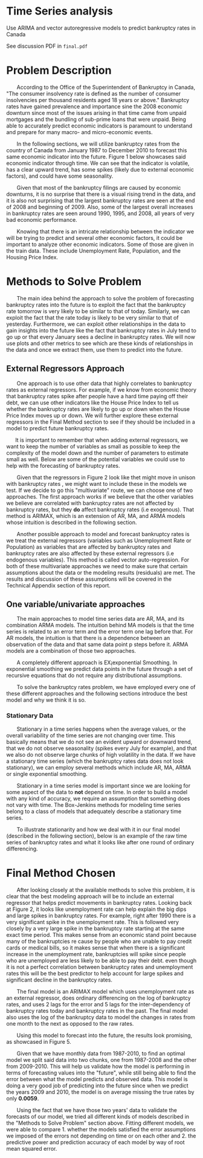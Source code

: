 # Time Series analysis
Use ARIMA and vector autoregressive models to predict bankruptcy rates in Canada

See discussion PDF in `final.pdf`



# Problem Description

&nbsp;&nbsp;&nbsp;&nbsp;&nbsp;&nbsp; According to the Office of the Superintendent of Bankruptcy in Canada, "The consumer insolvency rate is defined as the number of consumer insolvencies per thousand residents aged 18 years or above." Bankruptcy rates have gained prevalence and importance sine the 2008 economic downturn since most of the issues arising in that time came from unpaid mortgages and the bundling of sub-prime loans that were unpaid. Being able to accurately predict economic indicators is paramount to understand and prepare for many macro- and micro-economic events. 

&nbsp;&nbsp;&nbsp;&nbsp;&nbsp;&nbsp; In the following sections, we will utilize bankruptcy rates from the country of Canada from January 1987 to December 2010 to forecast this same economic indicator into the future. Figure 1 below showcases said economic indicator through time. We can see that the indicator is volatile, has a clear upward trend, has some spikes (likely due to external economic factors), and could have some seasonality. 




&nbsp;&nbsp;&nbsp;&nbsp;&nbsp;&nbsp; Given that most of the bankruptcy filings are caused by economic downturns, it is no surprise that there is a visual rising trend in the data, and it is also not surprising that the largest bankruptcy rates are seen at the end of 2008 and beginning of 2009. Also, some of the largest overall increases in bankruptcy rates are seen around 1990, 1995, and 2008, all years of very bad economic performance. 


&nbsp;&nbsp;&nbsp;&nbsp;&nbsp;&nbsp; Knowing that there is an intricate relationship between the indicator we will be trying to predict and several other economic factors, it could be important to analyze other economic indicators. Some of those are given in the train data. These include Unemployment Rate, Population, and the Housing Price Index. 


# Methods to Solve Problem

&nbsp;&nbsp;&nbsp;&nbsp;&nbsp;&nbsp; The main idea behind the approach to solve the problem of forecasting bankruptcy rates into the future is to exploit the fact that the bankruptcy rate tomorrow is very likely to be similar to that of today. Similarly, we can exploit the fact that the rate today is likely to be very similar to that of yesterday. Furthermore, we can exploit other relationships in the data to gain insights into the future like the fact that bankruptcy rates in July tend to go up or that every January sees a decline in bankruptcy rates. We will now use plots and other metrics to see which are these kinds of relationships in the data and once we extract them, use them to predict into the future. 


## External Regressors Approach

&nbsp;&nbsp;&nbsp;&nbsp;&nbsp;&nbsp; One approach is to use other data that highly correlates to bankruptcy rates as external regressors. For example, if we know from economic theory that bankruptcy rates spike after people have a hard time paying off their debt, we can use other indicators like the House Price Index to tell us whether the bankruptcy rates are likely to go up or down when the House Price Index moves up or down. We will further explore these external regressors in the Final Method section to see if they should be included in a model to predict future bankruptcy rates. 

&nbsp;&nbsp;&nbsp;&nbsp;&nbsp;&nbsp;It is important to remember that when adding external regressors, we want to keep the number of variables as small as possible to keep the complexity of the model down and the number of parameters to estimate small as well. Below are some of the potential variables we could use to help with the forecasting of bankruptcy rates. 




&nbsp;&nbsp;&nbsp;&nbsp;&nbsp;&nbsp; Given that the regressors in Figure 2 look like thet might move in unison with bankruptcy rates , we might want to include these in the models we test. If we decide to go this "multivariate" route, we can choose one of two approaches. The first approach works if we believe that the other variables we believe are correlated with bankruptcy rates are not affected by bankruptcy rates, but they **do** affect bankruptcy rates (i.e exogenous). That method is ARIMAX, which is an extension of AR, MA, and ARMA models whose intuition is described in the following section.  

&nbsp;&nbsp;&nbsp;&nbsp;&nbsp;&nbsp; Another possible approach to model and forecast bankruptcy rates is we treat the external regressors (variables such as Unemployment Rate or Population) as variables that are affected by bankruptcy rates and bankruptcy rates are also affected by these external regressors (i.e endogenous variables). This method is called vector auto-regression. For both of these multivariate approaches we need to make sure that certain assumptions about the data or the modeling results (residuals) are met. The results and discussion of these assumptions will be covered in the Technical Appendix section of this report. 

## One variable/univariate approaches

&nbsp;&nbsp;&nbsp;&nbsp;&nbsp;&nbsp; The main approaches to model time series data are AR, MA, and its combination ARMA models. The intuition behind MA models is that the time series is related to an error term and the error term one lag before that. For AR models, the intuition is that there is a dependence between an observation of the data and that same data point p steps before it. ARMA models are a combination of those two approaches. 


&nbsp;&nbsp;&nbsp;&nbsp;&nbsp;&nbsp; A completely different approach is EX¡exponential Smoothing. In exponential smoothing we predict data points in the future through a set of recursive equations that do not require any distributional assumptions. 

&nbsp;&nbsp;&nbsp;&nbsp;&nbsp;&nbsp; To solve the bankruptcy rates problem, we have employed every one of these different approaches and the following sections introduce the best model and why we think it is so. 

### Stationary Data

&nbsp;&nbsp;&nbsp;&nbsp;&nbsp;&nbsp; Stationary in a time series happens when the average values, or the overall variability of the time series are not changing over time. This basically means that we do not see an evident upward or downward trend, that we do not observe seasonality (spikes every July for example), and that we also do not observe large chunks of high volatility in the data. If we have a stationary time series (which the bankruptcy rates data does not look stationary), we can employ several methods which include AR, MA, ARMA or single exponential smoothing. 


&nbsp;&nbsp;&nbsp;&nbsp;&nbsp;&nbsp; Stationary in a time series model is important since we are looking for some aspect of the data to **not** depend on time. In order to build a model with any kind of accuracy, we require an assumption that something does not vary with time. The Box-Jenkins methods for modeling time series belong to a class of models that adequately describe a stationary time series. 

&nbsp;&nbsp;&nbsp;&nbsp;&nbsp;&nbsp; To illustrate stationarity and how we deal with it in our final model (described in the following section), below is an example of the raw time series of bankruptcy rates and what it looks like after one round of ordinary differencing. 



# Final Method Chosen 

&nbsp;&nbsp;&nbsp;&nbsp;&nbsp;&nbsp; After looking closely at the available methods to solve this problem, it is clear that the best modeling approach will be to include an external regressor that helps predict movements in bankruptcy rates. Looking back at Figure 2, it looks like unemployment rate can help explain the big dips and large spikes in bankruptcy rates. For example, right after 1990 there is a very significant spike in the unemployment rate. This is followed very closely by a very large spike in the bankruptcy rate starting at the same exact time period. This makes sense from an economic stand point because many of the bankruptcies re cause by people who are unable to pay credit cards or medical bills, so it makes sense that when there is a significant increase in the unemployment rate, bankruptcies will spike since people who are unemployed are less likely to be able to pay their debt. even though it is not a perfect correlation between bankruptcy rates and unemployment rates this will be the best predictor to help account for large spikes and significant decline in the bankruptcy rates. 

&nbsp;&nbsp;&nbsp;&nbsp;&nbsp;&nbsp; The final model is an ARIMAX model which uses unemployment rate as an external regressor, does ordinary differencing on the log of bankruptcy rates, and uses 2 lags for the error and 5 lags for the inter-dependency of bankruptcy rates today and bankruptcy rates in the past. The final model also uses the log of the bankruptcy data to model the changes in rates from one month to the next as opposed to the raw rates. 


&nbsp;&nbsp;&nbsp;&nbsp;&nbsp;&nbsp; Using this model to forecast into the future, the results look promising, as showcased in Figure 5. 


&nbsp;&nbsp;&nbsp;&nbsp;&nbsp;&nbsp; Given that we have monthly data from 1987-2010, to find an optimal model we split said data into two chunks, one from 1987-2008 and the other from 2009-2010. This will help us validate how the model is performing in terms of forecasting values into the "future", while still being able to find the error between what the model predicts and observed data. This model is doing a very good job of predicting into the future since when we predict the years 2009 and 2010, the model is on average missing the true rates by only **0.0059**.


&nbsp;&nbsp;&nbsp;&nbsp;&nbsp;&nbsp; Using the fact that we have those two years' data to validate the forecasts of our model, we tried all different kinds of models described in the "Methods to Solve Problem" section above. Fitting different models, we were able to compare 1. whether the models satisfied the error assumptions we imposed of the errors not depending on time or on each other and 2. the predictive power and prediction accuracy of each model by way of root mean squared error. 

